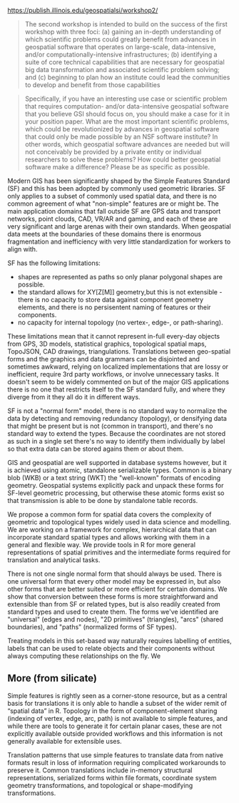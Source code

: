 

https://publish.illinois.edu/geospatialsi/workshop2/


> The second workshop is intended to build on the success of the first workshop with three foci: (a) gaining an in-depth understanding of which scientific problems could greatly benefit from advances in geospatial software that operates on large-scale, data-intensive, and/or computationally-intensive infrastructures; (b) identifying a suite of core technical capabilities that are necessary for geospatial big data transformation and associated scientific problem solving; and (c) beginning to plan how an institute could lead the communities to develop and benefit from those capabilities

> Specifically, if you have an interesting use case or scientific problem that requires computation- and/or data-intensive geospatial software that you believe GSI should focus on, you should make a case for it in your position paper. What are the most important scientific problems, which could be revolutionized by advances in geospatial software that could only be made possible by an NSF software institute? In other words, which geospatial software advances are needed but will not conceivably be provided by a private entity or individual researchers to solve these problems? How could better geospatial software make a difference? Please be as specific as possible.

Modern GIS has been significantly shaped by the Simple Features Standard (SF) and this has been adopted by commonly 
used geometric libraries. SF only applies to a subset of commonly used spatial data, and
there is no common agreement of what "non-simple" features are or might be. The main application domains that fall outside SF are GPS data and transport networks, point clouds, CAD, VR/AR and gaming, and each of these are very significant and large arenas with their own standards. When geospatial data meets at the boundaries of these domains there is enormous fragmentation and inefficiency with very little standardization for workers to align with. 

SF has the following limitations:

* shapes are represented as paths so only planar polygonal shapes are possible.
* the standard allows for XY[Z[M]] geometry,but this is not extensible - there is no capacity to store data against component geometry elements, and there is no persisentent naming of features or their components.
*  no capacity for internal topology (no vertex-, edge-, or path-sharing).

These limitations mean that it cannot represent in-full every-day objects from GPS, 3D models, statistical graphics, topological spatial maps, TopoJSON, CAD drawings, triangulations. Translations between geo-spatial forms and the graphics and data grammars can be disjointed and sometimes awkward, relying on localized implementations that are lossy or inefficient, require 3rd party workflows, or involve unnecessary tasks. It doesn't seem to be widely commented on but of the major GIS applications there is no one that restricts itself to the SF standard fully, and where they diverge from it they all do it in different ways. 

SF is not a "normal form" model, there is no standard way to normalize the data by detecting and removing redundancy (topology),  or densifying data that might be present but is not (common in transport), and there's no standard way to extend the types. Because the coordinates are not stored as such in a single set there's no way to identify them individually by label so that extra data can be stored agains them or about them. 

GIS and geospatial are well supported in database systems however, but it is achieved using atomic, standalone serializable types. Common is a binary blob (WKB) or a text string (WKT) the "well-known" formats of encoding geometry. Geospatial systems explicitly pack and unpack these forms for SF-level geometric processing, but otherwise these atomic forms exist so that transmission is able to be done by standalone table records. 

We propose a common form for spatial data covers the complexity of geometric and topological types widely used in data science and modelling. We are working on a framework for complex, hierarchical data that can incorporate standard spatial types and allows working with them in a general and flexible way. We provide tools in R for more general representations of spatial primitives and the intermediate forms required for translation and analytical tasks.

There is not one single normal form that should always be used. There is one universal form that every other model may be expressed in, but also other forms that are better suited or more efficient for certain domains. We show that conversion between these forms is more straightforward and extensible than from SF or related types, but is also readily created from standard types and used to create them.  The forms we've identified are "universal" (edges and nodes), "2D primitives" (triangles), "arcs" (shared boundaries), and "paths" (normalized forms of SF types). 

Treating models in this set-based way naturally requires labelling of entities, labels that can be used to relate objects and their components without always computing these relationships on the fly. We 





## More (from silicate)

Simple features is rightly seen as a corner-stone resource, but as a central basis for translations it is only able to handle a subset of the wider remit of “spatial data” in R. Topology in the form of component-element sharing (indexing of vertex, edge, arc, path) is not available to simple features, and while there are tools to generate it for certain planar cases, these are not explicitly available outside provided workflows and this information is not generally available for extensible uses.

Translation patterns that use simple features to translate data from native formats result in loss of information requiring complicated workarounds to preserve it. Common translations include in-memory structural representations, serialized forms within file formats, coordinate system geometry transformations, and topological or shape-modifying transformations.
